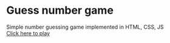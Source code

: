 # Guess number game 
Simple number guessing game implemented in HTML, CSS, JS <br>
[Click here to play](https://chopstxx.github.io/guess-number/)
